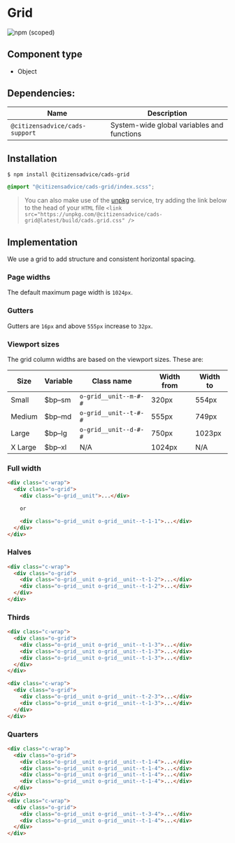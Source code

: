 # Grid

![npm (scoped)](https://img.shields.io/npm/v/@citizensadvice/cads-grid.svg)

## Component type

- Object

## Dependencies:

| Name                           | Description                                |
| ------------------------------ | ------------------------------------------ |
| `@citizensadvice/cads-support` | System-wide global variables and functions |

## Installation

```
$ npm install @citizensadvice/cads-grid
```

```scss
@import "@citizensadvice/cads-grid/index.scss";
```

> You can also make use of the [unpkg](https://unpkg.com) service, try adding the link below to the head of your `HTML` file
> `<link src="https://unpkg.com/@citizensadvice/cads-grid@latest/build/cads.grid.css" />`

## Implementation

We use a grid to add structure and consistent horizontal spacing.

### Page widths

The default maximum page width is `1024px`.

### Gutters

Gutters are `16px` and above `555px` increase to `32px`.

### Viewport sizes

The grid column widths are based on the viewport sizes. These are:

| Size    | Variable | Class name            | Width from | Width to |
| ------- | -------- | --------------------- | ---------- | -------- |
| Small   | \$bp–sm  | `o-grid__unit--m-#-#` | 320px      | 554px    |
| Medium  | \$bp–md  | `o-grid__unit--t-#-#` | 555px      | 749px    |
| Large   | \$bp–lg  | `o-grid__unit--d-#-#` | 750px      | 1023px   |
| X Large | \$bp–xl  | N/A                   | 1024px     | N/A      |

### Full width

<!-- prettier-ignore-start -->
```html
<div class="c-wrap">
  <div class="o-grid">
    <div class="o-grid__unit">...</div>

    or

    <div class="o-grid__unit o-grid__unit--t-1-1">...</div>
  </div>
</div>
```
<!-- prettier-ignore-end -->

### Halves

<!-- prettier-ignore-start -->
```html
<div class="c-wrap">
  <div class="o-grid">
    <div class="o-grid__unit o-grid__unit--t-1-2">...</div>
    <div class="o-grid__unit o-grid__unit--t-1-2">...</div>
  </div>
</div>
```
<!-- prettier-ignore-end -->

### Thirds

<!-- prettier-ignore-start -->
```html
<div class="c-wrap">
  <div class="o-grid">
    <div class="o-grid__unit o-grid__unit--t-1-3">...</div>
    <div class="o-grid__unit o-grid__unit--t-1-3">...</div>
    <div class="o-grid__unit o-grid__unit--t-1-3">...</div>
  </div>
</div>

<div class="c-wrap">
  <div class="o-grid">
    <div class="o-grid__unit o-grid__unit--t-2-3">...</div>
    <div class="o-grid__unit o-grid__unit--t-1-3">...</div>
  </div>
</div>
```
<!-- prettier-ignore-end -->

### Quarters

<!-- prettier-ignore-start -->
```html
<div class="c-wrap">
  <div class="o-grid">
    <div class="o-grid__unit o-grid__unit--t-1-4">...</div>
    <div class="o-grid__unit o-grid__unit--t-1-4">...</div>
    <div class="o-grid__unit o-grid__unit--t-1-4">...</div>
    <div class="o-grid__unit o-grid__unit--t-1-4">...</div>
  </div>
</div>
<div class="c-wrap">
  <div class="o-grid">
    <div class="o-grid__unit o-grid__unit--t-3-4">...</div>
    <div class="o-grid__unit o-grid__unit--t-1-4">...</div>
  </div>
</div>
```
<!-- prettier-ignore-end -->
